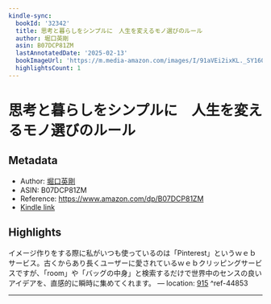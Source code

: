 ```yaml
---
kindle-sync:
  bookId: '32342'
  title: 思考と暮らしをシンプルに　人生を変えるモノ選びのルール
  author: 堀口英剛
  asin: B07DCP81ZM
  lastAnnotatedDate: '2025-02-13'
  bookImageUrl: 'https://m.media-amazon.com/images/I/91aVEi2ixKL._SY160.jpg'
  highlightsCount: 1
---
```

# 思考と暮らしをシンプルに　人生を変えるモノ選びのルール
## Metadata
* Author: [堀口英剛](https://www.amazon.comundefined)
* ASIN: B07DCP81ZM
* Reference: https://www.amazon.com/dp/B07DCP81ZM
* [Kindle link](kindle://book?action=open&asin=B07DCP81ZM)

## Highlights
イメージ作りをする際に私がいつも使っているのは「Pinterest」というｗｅｂサービス。古くからあり長くユーザーに愛されているｗｅｂクリッピングサービスですが、「room」や「バッグの中身」と検索するだけで世界中のセンスの良いアイデアを、直感的に瞬時に集めてくれます。 — location: [915](kindle://book?action=open&asin=B07DCP81ZM&location=915) ^ref-44853

---
